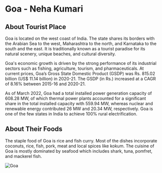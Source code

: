 # Goa - Neha Kumari

## About Tourist Place 
Goa is located on the west coast of India. The state shares its borders with the Arabian Sea to the west, Maharashtra to the north, and Karnataka to the south and the east. 
It is traditionally known as a tourist paradise for its natural scenery, unique beaches, and cultural diversity.

Goa's economic growth is driven by the strong performance of its industrial sectors such as fishing, agriculture, tourism, and pharmaceuticals. At current prices, 
Goa’s Gross State Domestic Product (GSDP) was Rs. 815.02 billion (US$ 11.14 billion) in 2020-21. The GSDP (in Rs.) increased at a CAGR of 8.16% between 2015-16 and 
2020-21.

As of March 2022, Goa had a total installed power generation capacity of 608.28 MW, of which thermal power plants accounted for a significant share in the total 
installed capacity with 559.94 MW, whereas nuclear and renewable energy contributed 26 MW and 20.34 MW, respectively. Goa is one of the few states in India to 
achieve 100% rural electrification.

## About Their Foods
The staple food of Goa is rice and fish curry. Most of the dishes incorporate coconuts, rice, fish, pork, meat and local spices like kokum. The cuisine of 
Goa is mostly dominated by seafood which includes shark, tuna, pomfret, and mackerel fish.

<img align="center" src="https://static.toiimg.com/photo/76745146/Goa.jpg?width=748&resize=4" alt="Goa"/>

<!--Example: <img align="center" src="https://lotustours.in/assets/img/taj/photo-room-detail-1.jpg" alt="Taj Mahal"/> -->
